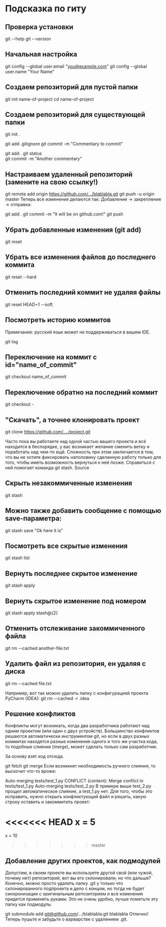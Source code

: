 # Подсказка по гиту

## Проверка установки
git --help
git --version
## Начальная настройка
git config --global user.email "you@example.com"
git config --global user.name "Your Name"
## Создаем репозиторий для пустой папки
git init name-of-project
cd name-of-project
## Создаем репозиторий для существующей папки
git init .

git add .gitignore
git commit -m "Commentary to commit"

git add .
git status	
git commit -m "Another commentary"
## Настраиваем удаленный репозиторий (замените на свою ссылку!)
git remote add origin https://github.com/.../blablabla.git
git push -u origin master
Теперь все изменения делаются так:
Добавление -> закрепление -> отправка:

git add .
git commit -m "It will be on github.com!"
git push
## Убрать добавленные изменения (git add)
git reset

## Убрать все изменения файлов до последнего коммита
git reset --hard

## Отменить последний коммит не удаляя файлы
git reset HEAD~1 --soft

## Посмотреть историю коммитов
Примечание: русский язык может не поддерживаться в вашем IDE.

git log
## Переключение на коммит с id="name_of_commit"
git checkout name_of_commit

## Переключение обратно на последний коммит
git checkout -

## "Скачать", а точнее клонировать проект
git clone https://github.com/..../project.git

Часто пока вы работаете над одной частью вашего проекта и всё находится в беспорядке, у вас возникает желание сменить ветку и поработать над чем-то ещё. Сложность при этом заключается в том, что вы не хотите фиксировать наполовину сделанную работу только для того, чтобы иметь возможность вернуться к ней позже. Справиться с ней помогает команда git stash. Source

## Скрыть незакоммиченные изменения
git stash

## Можно также добавить сообщение с помощью save-параметра:

git stash save "Ok here it is"

## Посмотреть все скрытые изменения
git stash list

## Вернуть последнее скрытое изменение
git stash apply

## Вернуть скрытое изменение под номером
git stash apply stash@{2}

## Отменить отслеживание закоммиченного файла
git rm --cached another-file.txt

## Удалить файл из репозитория, ен удаляя с диска
git rm --cached file.txt

Например, вот так можно удалить папку с конфигурацией проекта PyCharm (IDEA): git rm --cached -r .idea


## Решение конфликтов
Конфликты могут возникать, когда два разработчика работают над одним проектом (или один с двух устройств). Большинство конфликтов решаются автоматически инструментом git, но если в двух разных коммитах находятся разные изменения одного и того же участка кода, то подобные слияния (merge), может сделать только сам разработчик.

За основу взят код отсюда.

git fetch
git merge
Если возникнет необходимость ручного слияния, то выскочит что-то вроже:

Auto-merging tests/test_1.py
CONFLICT (content): Merge conflict in tests/test_1.py
Auto-merging tests/test_2.py
В примере выше test_2.py прощел автоматическое слияние, а test_1.py нет. Для того, чтобы это исправить, нужно открыть конфликтующий файл и решить, какую строку оставить и закоммитить проект:

<<<<<<< HEAD
x = 5
=======
x = 10
>>>>>>> master
## Добавление других проектов, как подмодулей
Допустим, в своем проекте вы используете другой свой (или чужой, почему нет) репозиторий, вот вы его склонировали, но что дальше? Конечно, можно просто удалить папку .git у только что склонированного подпроекта и дело с концом, но тогда не будет синхронизации с оригинальным репозиторием и все изменения придется применять руками. Это не очень удобно, лучше пометьте эту папку как подмодуль:

git submodule add git@github.com/.../blablabla.git blablabla
Отлично! Теперь пушьте и забудьте о варварстве с удалением .git.

